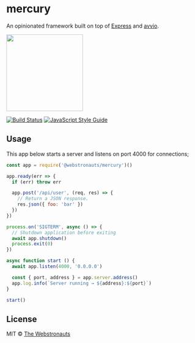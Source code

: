 # mercury

An opinionated framework built on top of [Express](https://expressjs.com/) and [avvio](https://www.npmjs.com/package/avvio).

<img src="https://media.giphy.com/media/jaBE1ctpbIv0k/200w_d.gif" width="200" />

[![Build Status](https://travis-ci.org/webstronauts/mercury.svg?branch=master)](https://travis-ci.org/webstronauts/mercury)
[![JavaScript Style Guide](https://img.shields.io/badge/code_style-standard-brightgreen.svg)](https://standardjs.com)

## Usage

This app below starts a server and listens on port 4000 for connections;

```js
const app = require('@webstronauts/mercury')()

app.ready(err => {
  if (err) throw err

  app.post('/api/user', (req, res) => {
    // Return a JSON response.
    res.json({ foo: 'bar' })
  })
})

process.on('SIGTERM', async () => {
  // Shutdown application before exiting
  await app.shutdown()
  process.exit(0)
})

async function start () {
  await app.listen(4000, '0.0.0.0')

  const { port, address } = app.server.address()
  app.log.info(`Server running → ${address}:${port}`)
}

start()
```

## License

MIT © [The Webstronauts](https://www.webstronauts.co/?utm_source=mercury&utm_medium=github)
